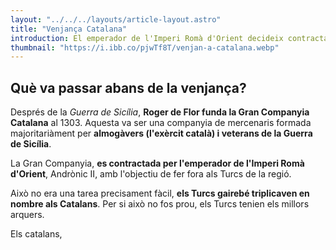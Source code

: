 ```yaml
---
layout: "../../../layouts/article-layout.astro"
title: "Venjança Catalana"
introduction: El emperador de l'Imperi Romà d'Orient decideix contractar l'exèrcit de Roger de Flor per fer fora als Turcs de la regió. Roger de Flor i el seu exèrcit, sota el crit de "Desperta Ferro", sembra el caos i guanya la batalla. El que no esperava Roger de Flor era que l'emperador de l'Imperi Romà d'Orient, li trairia.
thumbnail: "https://i.ibb.co/pjwTf8T/venjan-a-catalana.webp"
---
```


## Què va passar abans de la venjança?

Després de la _Guerra de Sicília_, **Roger de Flor funda la Gran Companyia Catalana** al 1303. Aquesta va ser una companyia de mercenaris formada majoritariàment per **almogàvers (l'exèrcit català) i veterans de la Guerra de Sicília**.

La Gran Companyia, **es contractada per l'emperador de l'Imperi Romà d'Orient**, Andrònic II, amb l'objectiu de fer fora als Turcs de la regió.

Això no era una tarea precisament fàcil, **els Turcs gairebé triplicaven en nombre als Catalans**. Per si això no fos prou, els Turcs tenien els millors arquers.

Els catalans,
